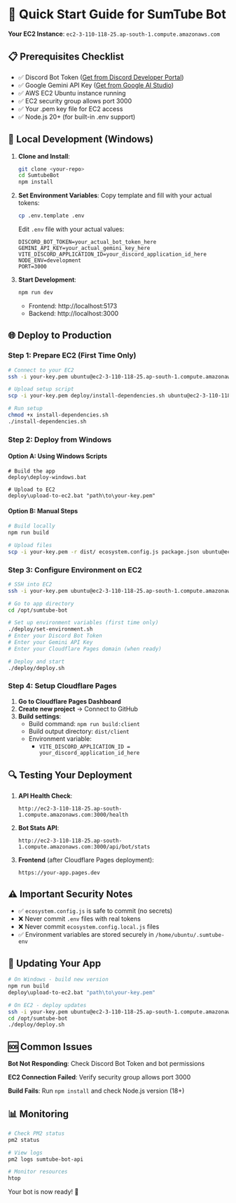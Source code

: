 # 🚀 Quick Start Guide for SumTube Bot

**Your EC2 Instance**: `ec2-3-110-118-25.ap-south-1.compute.amazonaws.com`

## 📋 Prerequisites Checklist

- ✅ Discord Bot Token ([Get from Discord Developer Portal](https://discord.com/developers/applications))
- ✅ Google Gemini API Key ([Get from Google AI Studio](https://aistudio.google.com/))
- ✅ AWS EC2 Ubuntu instance running
- ✅ EC2 security group allows port 3000
- ✅ Your .pem key file for EC2 access
- ✅ Node.js 20+ (for built-in .env support)

## 🔧 Local Development (Windows)

1. **Clone and Install**:
   ```bash
   git clone <your-repo>
   cd SumtubeBot
   npm install
   ```

2. **Set Environment Variables**:
   Copy template and fill with your actual tokens:
   ```bash
   cp .env.template .env
   ```
   
   Edit `.env` file with your actual values:
   ```env
   DISCORD_BOT_TOKEN=your_actual_bot_token_here
   GEMINI_API_KEY=your_actual_gemini_key_here
   VITE_DISCORD_APPLICATION_ID=your_discord_application_id_here
   NODE_ENV=development
   PORT=3000
   ```

3. **Start Development**:
   ```bash
   npm run dev
   ```
   - Frontend: http://localhost:5173
   - Backend: http://localhost:3000

## 🌐 Deploy to Production

### Step 1: Prepare EC2 (First Time Only)

```bash
# Connect to your EC2
ssh -i your-key.pem ubuntu@ec2-3-110-118-25.ap-south-1.compute.amazonaws.com

# Upload setup script
scp -i your-key.pem deploy/install-dependencies.sh ubuntu@ec2-3-110-118-25.ap-south-1.compute.amazonaws.com:~/

# Run setup
chmod +x install-dependencies.sh
./install-dependencies.sh
```

### Step 2: Deploy from Windows

#### Option A: Using Windows Scripts
```batch
# Build the app
deploy\deploy-windows.bat

# Upload to EC2
deploy\upload-to-ec2.bat "path\to\your-key.pem"
```

#### Option B: Manual Steps
```bash
# Build locally
npm run build

# Upload files
scp -i your-key.pem -r dist/ ecosystem.config.js package.json ubuntu@ec2-3-110-118-25.ap-south-1.compute.amazonaws.com:/opt/sumtube-bot/
```

### Step 3: Configure Environment on EC2

```bash
# SSH into EC2
ssh -i your-key.pem ubuntu@ec2-3-110-118-25.ap-south-1.compute.amazonaws.com

# Go to app directory
cd /opt/sumtube-bot

# Set up environment variables (first time only)
./deploy/set-environment.sh
# Enter your Discord Bot Token
# Enter your Gemini API Key  
# Enter your Cloudflare Pages domain (when ready)

# Deploy and start
./deploy/deploy.sh
```

### Step 4: Setup Cloudflare Pages

1. **Go to Cloudflare Pages Dashboard**
2. **Create new project** → Connect to GitHub
3. **Build settings**:
   - Build command: `npm run build:client`
   - Build output directory: `dist/client`
   - Environment variable: 
     - `VITE_DISCORD_APPLICATION_ID = your_discord_application_id_here`



## 🔍 Testing Your Deployment

1. **API Health Check**:
   ```
   http://ec2-3-110-118-25.ap-south-1.compute.amazonaws.com:3000/health
   ```

2. **Bot Stats API**:
   ```
   http://ec2-3-110-118-25.ap-south-1.compute.amazonaws.com:3000/api/bot/stats
   ```

3. **Frontend** (after Cloudflare Pages deployment):
   ```
   https://your-app.pages.dev
   ```

## ⚠️ Important Security Notes

- ✅ `ecosystem.config.js` is safe to commit (no secrets)
- ❌ Never commit `.env` files with real tokens
- ❌ Never commit `ecosystem.config.local.js` files  
- ✅ Environment variables are stored securely in `/home/ubuntu/.sumtube-env`

## 🔄 Updating Your App

```bash
# On Windows - build new version
npm run build
deploy\upload-to-ec2.bat "path\to\your-key.pem"

# On EC2 - deploy updates
ssh -i your-key.pem ubuntu@ec2-3-110-118-25.ap-south-1.compute.amazonaws.com
cd /opt/sumtube-bot
./deploy/deploy.sh
```

## 🆘 Common Issues



**Bot Not Responding**: Check Discord Bot Token and bot permissions

**EC2 Connection Failed**: Verify security group allows port 3000

**Build Fails**: Run `npm install` and check Node.js version (18+)

## 📊 Monitoring

```bash
# Check PM2 status
pm2 status

# View logs
pm2 logs sumtube-bot-api

# Monitor resources
htop
```

Your bot is now ready! 🎉 